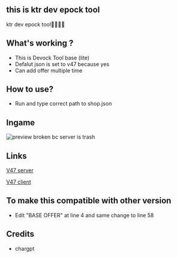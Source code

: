 ## this is ktr dev epock tool


ktr dev epock tool🥶🥶🥶🥶


## What's working ?
- This is Devock Tool base (lite)
- Defalut json is set to v47 because yes
- Can add offer multiple time

## How to use?
- Run and type correct path to shop.json

## Ingame
![preview](https://github.com/user-attachments/assets/0b0a2d35-cc86-45d7-8d7e-d3dc104b419b)
broken bc server is trash

## Links
[V47 server](https://t.me/+J_t5xgnl4DA3ZjU1)

[V47 client](https://t.me/DownloadZipBS/316)

## To make this compatible with other version
- Edit "BASE OFFER" at line 4 and same change to line 58 

## Credits
 - chargpt

